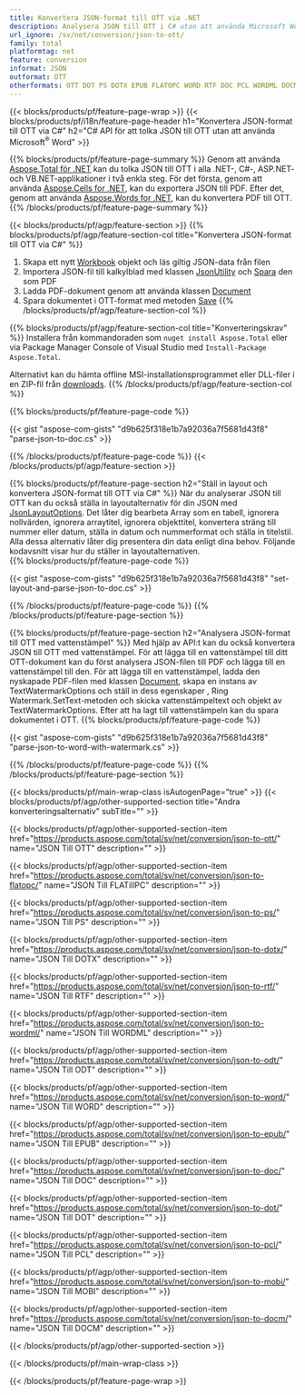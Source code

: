 ```yaml
---
title: Konvertera JSON-format till OTT via .NET
description: Analysera JSON till OTT i C# utan att använda Microsoft Word
url_ignore: /sv/net/conversion/json-to-ott/
family: total
platformtag: net
feature: conversion
informat: JSON
outformat: OTT
otherformats: OTT DOT PS DOTX EPUB FLATOPC WORD RTF DOC PCL WORDML DOCM ODT MOBI
---
```

{{< blocks/products/pf/feature-page-wrap >}}
{{< blocks/products/pf/i18n/feature-page-header h1="Konvertera JSON-format till OTT via C#" h2="C# API för att tolka JSON till OTT utan att använda Microsoft<sup>&reg;</sup> Word" >}}

{{% blocks/products/pf/feature-page-summary %}}
Genom att använda [Aspose.Total för .NET](https://products.aspose.com/total/net/) kan du tolka JSON till OTT i alla .NET-, C#-, ASP.NET- och VB.NET-applikationer i två enkla steg. För det första, genom att använda [Aspose.Cells for .NET](https://products.aspose.com/cells/net/), kan du exportera JSON till PDF. Efter det, genom att använda [Aspose.Words for .NET](https://products.aspose.com/words/net/), kan du konvertera PDF till OTT.
{{% /blocks/products/pf/feature-page-summary  %}}

{{< blocks/products/pf/agp/feature-section >}}
{{% blocks/products/pf/agp/feature-section-col title="Konvertera JSON-format till OTT via C#" %}}
1. Skapa ett nytt [Workbook](https://apireference.aspose.com/cells/net/aspose.cells/workbook) objekt och läs giltig JSON-data från filen
2. Importera JSON-fil till kalkylblad med klassen [JsonUtility](https://apireference.aspose.com/cells/net/aspose.cells.utility/jsonutility) och [Spara](https://apireference.aspose.com/cells/net/aspose.cells.workbook/save/methods/4) den som PDF
3. Ladda PDF-dokument genom att använda klassen [Document](https://apireference.aspose.com/words/net/aspose.words/document)
4. Spara dokumentet i OTT-format med metoden [Save](https://apireference.aspose.com/words/net/aspose.words.document/save/methods/3)
{{% /blocks/products/pf/agp/feature-section-col %}}

{{% blocks/products/pf/agp/feature-section-col title="Konverteringskrav" %}}
Installera från kommandoraden som ```nuget install Aspose.Total``` eller via Package Manager Console of Visual Studio med ```Install-Package Aspose.Total```.

Alternativt kan du hämta offline MSI-installationsprogrammet eller DLL-filer i en ZIP-fil från [downloads](https://downloads.aspose.com/total/net).
{{% /blocks/products/pf/agp/feature-section-col %}}

{{% blocks/products/pf/feature-page-code %}}

{{< gist "aspose-com-gists" "d9b625f318e1b7a92036a7f5681d43f8" "parse-json-to-doc.cs" >}}


{{% /blocks/products/pf/feature-page-code %}}
{{< /blocks/products/pf/agp/feature-section >}}

{{% blocks/products/pf/feature-page-section  h2="Ställ in layout och konvertera JSON-format till OTT via C#" %}}
När du analyserar JSON till OTT kan du också ställa in layoutalternativ för din JSON med [JsonLayoutOptions](https://apireference.aspose.com/cells/net/aspose.cells.utility/jsonlayoutoptions). Det låter dig bearbeta Array som en tabell, ignorera nollvärden, ignorera arraytitel, ignorera objekttitel, konvertera sträng till nummer eller datum, ställa in datum och nummerformat och ställa in titelstil. Alla dessa alternativ låter dig presentera din data enligt dina behov. Följande kodavsnitt visar hur du ställer in layoutalternativen.  
{{% blocks/products/pf/feature-page-code %}}

{{< gist "aspose-com-gists" "d9b625f318e1b7a92036a7f5681d43f8" "set-layout-and-parse-json-to-doc.cs" >}}

{{% /blocks/products/pf/feature-page-code  %}}
{{% /blocks/products/pf/feature-page-section %}}

{{% blocks/products/pf/feature-page-section  h2="Analysera JSON-format till OTT med vattenstämpel" %}}
Med hjälp av API:t kan du också konvertera JSON till OTT med vattenstämpel. För att lägga till en vattenstämpel till ditt OTT-dokument kan du först analysera JSON-filen till PDF och lägga till en vattenstämpel till den. För att lägga till en vattenstämpel, ladda den nyskapade PDF-filen med klassen [Document](https://apireference.aspose.com/words/net/aspose.words/document), skapa en instans av TextWatermarkOptions och ställ in dess egenskaper , Ring Watermark.SetText-metoden och skicka vattenstämpeltext och objekt av TextWatermarkOptions. Efter att ha lagt till vattenstämpeln kan du spara dokumentet i OTT. 
{{% blocks/products/pf/feature-page-code %}}

{{< gist "aspose-com-gists" "d9b625f318e1b7a92036a7f5681d43f8" "parse-json-to-word-with-watermark.cs" >}}

{{% /blocks/products/pf/feature-page-code  %}}
{{% /blocks/products/pf/feature-page-section %}}

{{< blocks/products/pf/main-wrap-class isAutogenPage="true" >}}
{{< blocks/products/pf/agp/other-supported-section title="Andra konverteringsalternativ" subTitle="" >}}

{{< blocks/products/pf/agp/other-supported-section-item href="https://products.aspose.com/total/sv/net/conversion/json-to-ott/" name="JSON Till OTT" description="" >}}

{{< blocks/products/pf/agp/other-supported-section-item href="https://products.aspose.com/total/sv/net/conversion/json-to-flatopc/" name="JSON Till FLATillPC" description="" >}}

{{< blocks/products/pf/agp/other-supported-section-item href="https://products.aspose.com/total/sv/net/conversion/json-to-ps/" name="JSON Till PS" description="" >}}

{{< blocks/products/pf/agp/other-supported-section-item href="https://products.aspose.com/total/sv/net/conversion/json-to-dotx/" name="JSON Till DOTX" description="" >}}

{{< blocks/products/pf/agp/other-supported-section-item href="https://products.aspose.com/total/sv/net/conversion/json-to-rtf/" name="JSON Till RTF" description="" >}}

{{< blocks/products/pf/agp/other-supported-section-item href="https://products.aspose.com/total/sv/net/conversion/json-to-wordml/" name="JSON Till WORDML" description="" >}}

{{< blocks/products/pf/agp/other-supported-section-item href="https://products.aspose.com/total/sv/net/conversion/json-to-odt/" name="JSON Till ODT" description="" >}}

{{< blocks/products/pf/agp/other-supported-section-item href="https://products.aspose.com/total/sv/net/conversion/json-to-word/" name="JSON Till WORD" description="" >}}

{{< blocks/products/pf/agp/other-supported-section-item href="https://products.aspose.com/total/sv/net/conversion/json-to-epub/" name="JSON Till EPUB" description="" >}}

{{< blocks/products/pf/agp/other-supported-section-item href="https://products.aspose.com/total/sv/net/conversion/json-to-doc/" name="JSON Till DOC" description="" >}}

{{< blocks/products/pf/agp/other-supported-section-item href="https://products.aspose.com/total/sv/net/conversion/json-to-dot/" name="JSON Till DOT" description="" >}}

{{< blocks/products/pf/agp/other-supported-section-item href="https://products.aspose.com/total/sv/net/conversion/json-to-pcl/" name="JSON Till PCL" description="" >}}

{{< blocks/products/pf/agp/other-supported-section-item href="https://products.aspose.com/total/sv/net/conversion/json-to-mobi/" name="JSON Till MOBI" description="" >}}

{{< blocks/products/pf/agp/other-supported-section-item href="https://products.aspose.com/total/sv/net/conversion/json-to-docm/" name="JSON Till DOCM" description="" >}}



{{< /blocks/products/pf/agp/other-supported-section >}}

{{< /blocks/products/pf/main-wrap-class >}}

{{< /blocks/products/pf/feature-page-wrap >}}